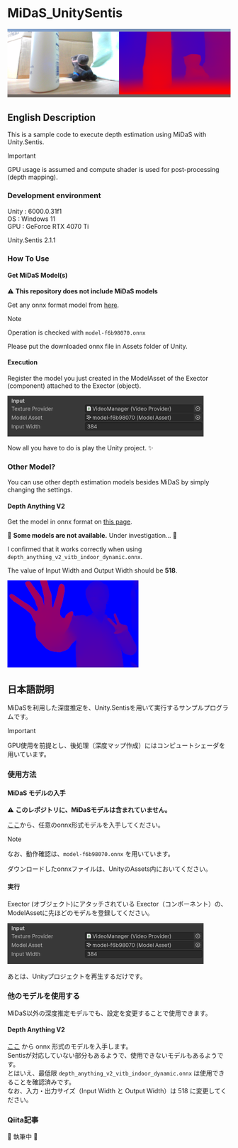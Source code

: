 # MiDaS_UnitySentis

![Demo Image](https://github.com/Yupopyoi/MiDaS_UnitySentis/blob/main/DemoImage/MiDaS_DemoImage.png)

## English Description

This is a sample code to execute depth estimation using MiDaS with Unity.Sentis.

> [!IMPORTANT]
> GPU usage is assumed and compute shader is used for post-processing (depth mapping).

### Development environment

Unity : 6000.0.31f1  
OS : Windows 11  
GPU : GeForce RTX 4070 Ti  

Unity.Sentis 2.1.1  

### How To Use

#### Get MiDaS Model(s)

:warning: **This repository does not include MiDaS models**  

Get any onnx format model from [here](https://github.com/isl-org/MiDaS/releases/tag/v2_1).  

> [!NOTE]
> Operation is checked with ```model-f6b98070.onnx```

Please put the downloaded onnx file in Assets folder of Unity.

#### Execution

Register the model you just created in the ModelAsset of the Exector (component) attached to the Exector (object).  

![RegisterModel](https://github.com/Yupopyoi/MiDaS_UnitySentis/blob/main/DemoImage/RegisterModel.png)

Now all you have to do is play the Unity project. ✨

### Other Model?

You can use other depth estimation models besides MiDaS by simply changing the settings.  

#### Depth Anything V2

Get the model in onnx format on [this page](https://github.com/fabio-sim/Depth-Anything-ONNX/releases/tag/v2.0.0).

:construction: **Some models are not available.** Under investigation...  :construction:  

I confirmed that it works correctly when using  ```depth_anything_v2_vitb_indoor_dynamic.onnx```.  

The value of Input Width and Output Width should be **518**.

![Depth Anything](https://github.com/Yupopyoi/MiDaS_UnitySentis/blob/main/DemoImage/DepthAnything.png)

## 日本語説明

MiDaSを利用した深度推定を、Unity.Sentisを用いて実行するサンプルプログラムです。

> [!IMPORTANT]
> GPU使用を前提とし、後処理（深度マップ作成）にはコンピュートシェーダを用いています。

### 使用方法

#### MiDaS モデルの入手

:warning: **このレポジトリに、MiDaSモデルは含まれていません。**  

[ここ](https://github.com/isl-org/MiDaS/releases/tag/v2_1)から、任意のonnx形式モデルを入手してください。  

> [!NOTE]
> なお、動作確認は、```model-f6b98070.onnx``` を用いています。  

ダウンロードしたonnxファイルは、UnityのAssets内においてください。

#### 実行

Exector (オブジェクト)にアタッチされている Exector（コンポーネント）の、ModelAssetに先ほどのモデルを登録してください。

![RegisterModel](https://github.com/Yupopyoi/MiDaS_UnitySentis/blob/main/DemoImage/RegisterModel.png)  

あとは、Unityプロジェクトを再生するだけです。

### 他のモデルを使用する

MiDaS以外の深度推定モデルでも、設定を変更することで使用できます。  

#### Depth Anything V2

[ここ](https://github.com/fabio-sim/Depth-Anything-ONNX/releases/tag/v2.0.0) から onnx 形式のモデルを入手します。  
Sentisが対応していない部分もあるようで、使用できないモデルもあるようです。  
とはいえ、最低限 ```depth_anything_v2_vitb_indoor_dynamic.onnx``` は使用できることを確認済みです。  
なお、入力・出力サイズ（Input Width と Output Width）は 518 に変更してください。  

### Qiita記事

:construction: 執筆中 :construction:
